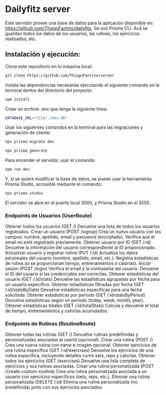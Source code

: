# Dailyfitz server

Este servidor provee una base de datos para la aplicación disponible en: https://github.com/ThiagoFantino/dailyfitz. Se usó Prisma CLI. Acá se guardan todos los datos de los usuarios, las rutinas, los ejercicios realizados, etc.

## Instalación y ejecución:
Clona este repositorio en tu máquina local:

```bash
git clone https://github.com/ThiagoFantino/server
```

Instala las dependencias necesarias ejecutando el siguiente comando en la terminal dentro del directorio del proyecto:

```bash
npm install
```
Crear un archivo .env que tenga la siguiente linea:

```bash
DATABASE_URL="file:./dev.db"
```
Usar los siguientes comandos en la terminal para las migraciones y generación de cliente:

```bash
npx prisma migrate dev
```

```bash
npx prisma generate
```
Para encender el servidor, usar el comando:

```bash
npm run dev
```
Y, si se quiere modificar la base de datos, se puede usar la herramienta Prisma Studio, accesible mediante el comando:

```bash
npx prisma studio
```

El servidor se abre en el puerto local 3000, y Prisma Studio en el 5555.


### Endpoints de Usuarios (UserRoute)
Obtener todos los usuarios (GET /)
Devuelve una lista de todos los usuarios registrados.
Crear un usuario (POST /signup)
Crea un nuevo usuario con los campos: nombre, apellido, email y password (encriptado).
Verifica que el email no esté registrado previamente.
Obtener usuario por ID (GET /:id)
Devuelve la información del usuario correspondiente al ID proporcionado.
Actualizar usuario y registrar rutina (PUT /:id)
Actualiza los datos personales del usuario (nombre, apellido, email, etc.).
Registra estadísticas de rutina (si se proporcionan tiempo, entrenamientos o calorías).
Iniciar sesión (POST /login)
Verifica el email y la contraseña del usuario.
Devuelve el ID del usuario si las credenciales son correctas.
Obtener estadísticas del usuario (GET /:id/stats)
Devuelve las estadísticas agrupadas por fecha para un usuario específico.
Obtener estadísticas filtradas por fecha (GET /:id/statsByDate)
Devuelve estadísticas específicas para una fecha solicitada.
Obtener estadísticas por periodo (GET /:id/statsByPeriod)
Devuelve estadísticas según un período (today, week, month, year).
Obtener estadísticas totales (GET /:id/totalStats)
Calcula y devuelve el total de tiempo, entrenamientos y calorías acumulados.
### Endpoints de Rutinas (RoutineRoute)
Obtener todas las rutinas (GET /)
Devuelve rutinas predefinidas y personalizadas asociadas al userId (opcional).
Crear una rutina (POST /)
Crea una nueva rutina con name e imagen opcional.
Obtener ejercicios de una rutina específica (GET /:id/exercises)
Devuelve los ejercicios de una rutina específica, incluyendo detalles como sets, reps y calorías.
Obtener todos los ejercicios (GET /exercises)
Devuelve una lista completa de ejercicios y sus rutinas asociadas.
Crear una rutina personalizada (POST /create-custom-routine)
Crea una rutina personalizada asociada a un usuario con ejercicios específicos (sets, reps, etc.).
Eliminar una rutina personalizada (DELETE /:id)
Elimina una rutina personalizada (no predefinida) junto con sus ejercicios asociados.


